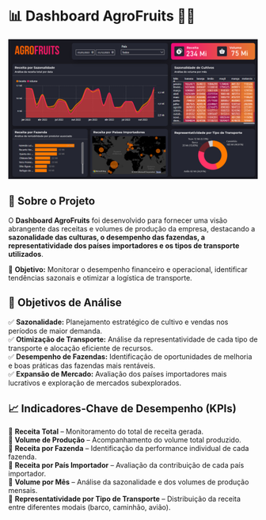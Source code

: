 # 📊 Dashboard AgroFruits 🌱🚜  

![Captura de Tela](img/dashgeane.PNG)

## 📌 Sobre o Projeto  
O **Dashboard AgroFruits** foi desenvolvido para fornecer uma visão abrangente das receitas e volumes de produção da empresa, destacando a **sazonalidade das culturas, o desempenho das fazendas, a representatividade dos países importadores e os tipos de transporte utilizados**.  

🔹 **Objetivo:** Monitorar o desempenho financeiro e operacional, identificar tendências sazonais e otimizar a logística de transporte.  

## 🎯 Objetivos de Análise  

✅ **Sazonalidade:** Planejamento estratégico de cultivo e vendas nos períodos de maior demanda.  
✅ **Otimização de Transporte:** Análise da representatividade de cada tipo de transporte e alocação eficiente de recursos.  
✅ **Desempenho de Fazendas:** Identificação de oportunidades de melhoria e boas práticas das fazendas mais rentáveis.  
✅ **Expansão de Mercado:** Avaliação dos países importadores mais lucrativos e exploração de mercados subexplorados.  

## 📈 Indicadores-Chave de Desempenho (KPIs)  

📌 **Receita Total** – Monitoramento do total de receita gerada.  
📌 **Volume de Produção** – Acompanhamento do volume total produzido.  
📌 **Receita por Fazenda** – Identificação da performance individual de cada fazenda.  
📌 **Receita por País Importador** – Avaliação da contribuição de cada país importador.  
📌 **Volume por Mês** – Análise da sazonalidade e dos volumes de produção mensais.  
📌 **Representatividade por Tipo de Transporte** – Distribuição da receita entre diferentes modais (barco, caminhão, avião).  
